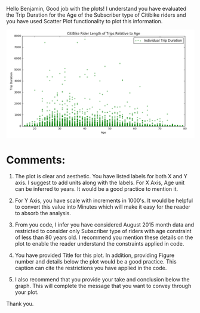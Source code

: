 Hello Benjamin, Good job with the plots!
I understand you have evaluated the Trip Duration for the Age of the Subscriber type of Citibike riders and you have used Scatter Plot functionality to plot this information.

![](bja282_1.png)

# Comments:

1) The plot is clear and aesthetic. You have listed labels for both X and Y axis. I suggest to add units along with the labels. For X Axis, Age unit can be inferred to years. It would be a good practice to mention it.

2) For Y Axis, you have scale with increments in 1000's. It would be helpful to convert this value into Minutes which will make it easy for the reader to absorb the analysis.

3) From you code, I infer you have considered August 2015 month data and restricted to consider only Subscriber type of riders with age constraint of less than 80 years old. I recommend you mention these details on the plot to enable the reader understand the constraints applied in code.

4) You have provided Title for this plot. In addition, providing Figure number and details below the plot would be a good practice. This caption can cite the restrictions you have applied in the code.

5) I also recommend that you provide your take and conclusion below the graph. This will complete the message that you want to convey through your plot.

Thank you.